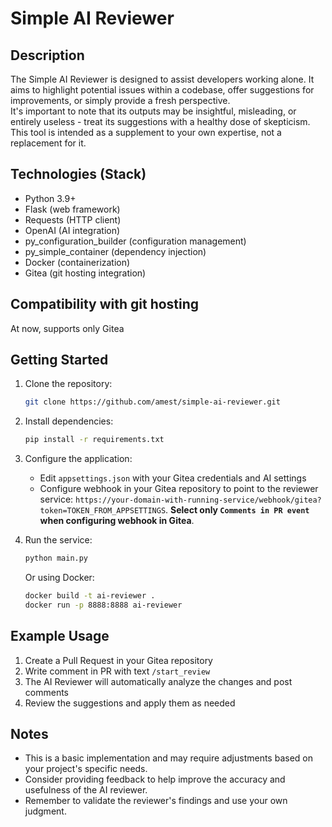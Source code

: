 # Simple AI Reviewer

## Description

The Simple AI Reviewer is designed to assist developers working alone. It aims to highlight potential issues within a codebase, offer suggestions for improvements, or simply provide a fresh perspective.   
It's important to note that its outputs may be insightful, misleading, or entirely useless - treat its suggestions with a healthy dose of skepticism.  This tool is intended as a supplement to your own expertise, not a replacement for it.

## Technologies (Stack)
*   Python 3.9+
*   Flask (web framework)
*   Requests (HTTP client)
*   OpenAI (AI integration)
*   py_configuration_builder (configuration management)
*   py_simple_container (dependency injection)
*   Docker (containerization)
*   Gitea (git hosting integration)

## Compatibility with git hosting

At now, supports only Gitea

## Getting Started

1. Clone the repository:
   ```bash
   git clone https://github.com/amest/simple-ai-reviewer.git
   ```

2. Install dependencies:
   ```bash
   pip install -r requirements.txt
   ```

3. Configure the application:
   - Edit `appsettings.json` with your Gitea credentials and AI settings
   - Configure webhook in your Gitea repository to point to the reviewer service: `https://your-domain-with-running-service/webhook/gitea?token=TOKEN_FROM_APPSETTINGS`. **Select only `Comments in PR event` when configuring webhook in Gitea**.

4. Run the service:
   ```bash
   python main.py
   ```

   Or using Docker:
   ```bash
   docker build -t ai-reviewer .
   docker run -p 8888:8888 ai-reviewer
   ```

## Example Usage

1. Create a Pull Request in your Gitea repository
2. Write comment in PR with text `/start_review`
3. The AI Reviewer will automatically analyze the changes and post comments
4. Review the suggestions and apply them as needed

## Notes

*   This is a basic implementation and may require adjustments based on your project's specific needs.
*   Consider providing feedback to help improve the accuracy and usefulness of the AI reviewer.
*   Remember to validate the reviewer's findings and use your own judgment.
